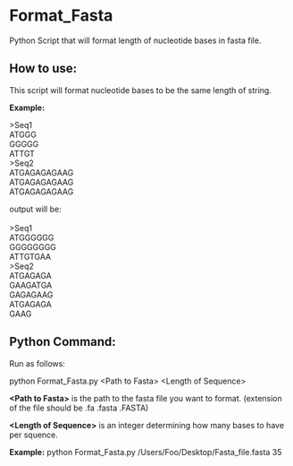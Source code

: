 # Format_Fasta
 Python Script that will format length of nucleotide bases in fasta file.

## How to use: 

This script will format nucleotide bases to be the same length of string. 

**Example:**

\>Seq1<br>
ATGGG<br>
GGGGG<br>
ATTGT<br>
\>Seq2<br>
ATGAGAGAGAAG<br>
ATGAGAGAGAAG<br>
ATGAGAGAGAAG<br>

output will be: <br><br>
\>Seq1<br>
ATGGGGGG<br>
GGGGGGGG<br>
ATTGTGAA<br>
\>Seq2<br>
ATGAGAGA<br>
GAAGATGA<br>
GAGAGAAG<br>
ATGAGAGA<br>
GAAG<br>

## Python Command:
Run as follows:

python Format_Fasta.py \<Path to Fasta> \<Length of Sequence>

**\<Path to Fasta>** is the path to the fasta file you want to format. (extension of the file should be .fa .fasta .FASTA)

**\<Length of Sequence>** is an integer determining how many bases to have per squence.

**Example:**
python Format_Fasta.py /Users/Foo/Desktop/Fasta_file.fasta 35
